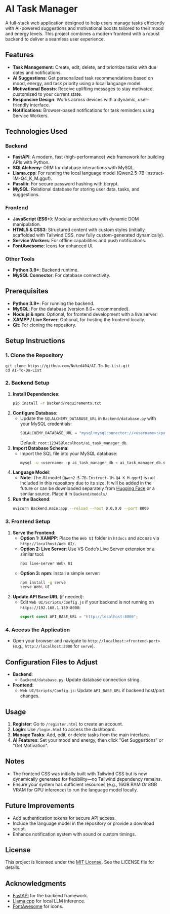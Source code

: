 # AI Task Manager

A full-stack web application designed to help users manage tasks efficiently with AI-powered suggestions and motivational boosts tailored to their mood and energy levels. This project combines a modern frontend with a robust backend to deliver a seamless user experience.

## Features

- **Task Management**: Create, edit, delete, and prioritize tasks with due dates and notifications.
- **AI Suggestions**: Get personalized task recommendations based on mood, energy, and task priority using a local language model.
- **Motivational Boosts**: Receive uplifting messages to stay motivated, customized to your current state.
- **Responsive Design**: Works across devices with a dynamic, user-friendly interface.
- **Notifications**: Browser-based notifications for task reminders using Service Workers.

## Technologies Used

### Backend

- **FastAPI**: A modern, fast (high-performance) web framework for building APIs with Python.
- **SQLAlchemy**: ORM for database interactions with MySQL.
- **Llama.cpp**: For running the local language model (Qwen2.5-7B-Instruct-1M-Q4_K_M.gguf).
- **Passlib**: For secure password hashing with bcrypt.
- **MySQL**: Relational database for storing user data, tasks, and suggestions.

### Frontend

- **JavaScript (ES6+)**: Modular architecture with dynamic DOM manipulation.
- **HTML5 & CSS3**: Structured content with custom styles (initially scaffolded with Tailwind CSS, now fully custom-generated dynamically).
- **Service Workers**: For offline capabilities and push notifications.
- **FontAwesome**: Icons for enhanced UI.

### Other Tools

- **Python 3.9+**: Backend runtime.
- **MySQL Connector**: For database connectivity.

## Prerequisites

- **Python 3.9+**: For running the backend.
- **MySQL**: For the database (version 8.0+ recommended).
- **Node.js & npm**: Optional, for frontend development with a live server.
- **XAMPP / Live Server**: Optional, for hosting the frontend locally.
- **Git**: For cloning the repository.

## Setup Instructions

### 1. Clone the Repository

```bash###bash
git clone https://github.com/Nuked404/AI-To-Do-List.git
cd AI-To-Do-List
```

### 2. Backend Setup

1. **Install Dependencies**:
   ```bash
   pip install -r Backend/requirements.txt
   ```
2. **Configure Database**:
   - Update the `SQLALCHEMY_DATABASE_URL` in `Backend/database.py` with your MySQL credentials:
     ```python
     SQLALCHEMY_DATABASE_URL = "mysql+mysqlconnector://<username>:<password>@localhost/ai_task_manager_db"
     ```
     Default: `root:12345@localhost/ai_task_manager_db`.
3. **Import Database Schema**:
   - Import the SQL file into your MySQL database:
     ```bash
     mysql -u <username> -p ai_task_manager_db < ai_task_manager_db.sql
     ```
4. **Language Model**:
   - **Note**: The AI model (`Qwen2.5-7B-Instruct-1M-Q4_K_M.gguf`) is not included in this repository due to its size. It will be added in the future or can be downloaded separately from [Hugging Face](https://huggingface.co/models) or a similar source. Place it in `Backend/models/`.
5. **Run the Backend**:
   ```bash
   uvicorn Backend.main:app --reload --host 0.0.0.0 --port 8000
   ```

### 3. Frontend Setup

1. **Serve the Frontend**:
   - **Option 1: XAMPP**: Place the `Web UI` folder in `htdocs` and access via `http://localhost/Web UI/`.
   - **Option 2: Live Server**: Use VS Code’s Live Server extension or a similar tool:
     ```bash
     npx live-server Web\ UI
     ```
   - **Option 3: npm**: Install a simple server:
     ```bash
     npm install -g serve
     serve Web\ UI
     ```
2. **Update API Base URL** (if needed):
   - Edit `Web UI/Scripts/Config.js` if your backend is not running on `https://192.168.1.139:8000`:
     ```javascript
     export const API_BASE_URL = "http://localhost:8000";
     ```

### 4. Access the Application

- Open your browser and navigate to `http://localhost:<frontend-port>` (e.g., `http://localhost:3000` for `serve`).

## Configuration Files to Adjust

- **Backend**:
  - `Backend/database.py`: Update database connection string.
- **Frontend**:
  - `Web UI/Scripts/Config.js`: Update `API_BASE_URL` if backend host/port changes.

## Usage

1. **Register**: Go to `/register.html` to create an account.
2. **Login**: Use `/login.html` to access the dashboard.
3. **Manage Tasks**: Add, edit, or delete tasks from the main interface.
4. **AI Features**: Set your mood and energy, then click "Get Suggestions" or "Get Motivation".

## Notes

- The frontend CSS was initially built with Tailwind CSS but is now dynamically generated for flexibility—no Tailwind dependency remains.
- Ensure your system has sufficient resources (e.g., 16GB RAM Or 8GB VRAM for GPU inference) to run the language model locally.

## Future Improvements

- Add authentication tokens for secure API access.
- Include the language model in the repository or provide a download script.
- Enhance notification system with sound or custom timings.

## License

This project is licensed under the [MIT License](LICENSE). See the LICENSE file for details.

## Acknowledgments

- [FastAPI](https://fastapi.tiangolo.com/) for the backend framework.
- [Llama.cpp](https://github.com/ggerganov/llama.cpp) for local LLM inference.
- [FontAwesome](https://fontawesome.com/) for icons.
